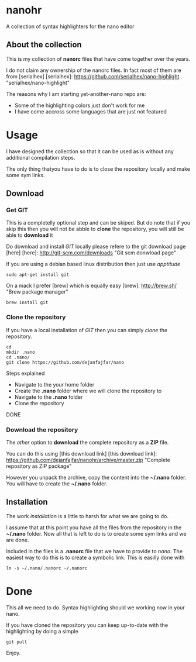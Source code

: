 # nanohr

A collection of syntax highlighters for the nano editor

## About the collection

This is my collection of **nanorc** files that have come together over the years.

I do not claim any ownership of the nanorc files. In fact most of them are from [serialhex]
[serialhex]: https://github.com/serialhex/nano-highlight "serialhex/nano-highlight"

The reasons why I am starting yet-another-nano repo are:
+ Some of the highlighting colors just don't work for me
+ I have come accross some languages that are just not featured

# Usage

I have designed the collection so that it can be used as is without any additional compilation steps.

The only thing thatyou have to do is to close the repository locally and make some sym links.

## Download

### Get GIT

This is a completelly optional step and can be skiped. 
But do note that if you skip this then you will not be abble to **clone** the repository, you will still be able to **download** it

Do download and install _GIT_ locally please refere to the git download page [here]
[here]: http://git-scm.com/downloads "Git scm donwload page"

If you are using a debian based linux distribution then just use _apptitude_

    sudo apt-get install git

On a mack I prefer [brew] which is equally easy
[brew]: http://brew.sh/ "Brew package manager"

    brew install git

### Clone the repository

If you have a local installation of _GIT_ then you can simply *clone* the repository.

    cd
    mkdir .nano
    cd .nano/
    git clone https://github.com/dejanfajfar/nano 

Steps explained
+ Navigate to the your home folder
+ Create the **.nano** folder where we will clone the repository to
+ Navigate to the **.nano** folder
+ Clone the repository 

DONE

### Download the repository

The _other_ option to **download** the complete repository as a **ZIP** file.

You can do this using [this download link]
[this download link]: https://github.com/dejanfajfar/nanohr/archive/master.zip "Complete repository as ZIP package"

However you unpack the archive, copy the content into the **~/.nano** folder. 
You will have to create the **~/.nano** folder.

## Installation

The work _installation_ is a little to harsh for what we are going to do.

I assume that at this point you have all the files from the repository in the **~/.nano** folder. Now all that is left to do is to create some sym links and we are done.

Included in the files is a **.nanorc** file that we have to provide to _nano_.
The easiest way to do this is to create a symbolic link. This is easilly done with

    ln -s ~/.nano/.nanorc ~/.nanorc

# Done

This all we need to do. Syntax highlighting should we working now in your nano.

If you have cloned the repository you can keep up-to-date with the highlighting by doing a simple

    git pull

Enjoy.
